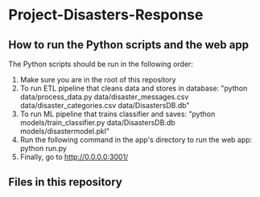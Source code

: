 # Project-Disasters-Response
 
 ## How to run the Python scripts and the web app
 The Python scripts should be run in the following order:
 1. Make sure you are in the root of this repository
 2. To run ETL pipeline that cleans data and stores in database: "python data/process_data.py data/disaster_messages.csv data/disaster_categories.csv data/DisastersDB.db"
 3. To run ML pipeline that trains classifier and saves: "python models/train_classifier.py data/DisastersDB.db models/disastermodel.pkl"
 4. Run the following command in the app's directory to run the web app: python run.py
 5. Finally, go to http://0.0.0.0:3001/

## Files in this repository
